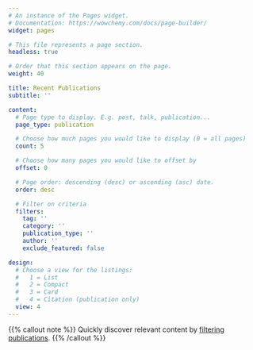 ```yaml
---
# An instance of the Pages widget.
# Documentation: https://wowchemy.com/docs/page-builder/
widget: pages

# This file represents a page section.
headless: true

# Order that this section appears on the page.
weight: 40

title: Recent Publications
subtitle: ''

content:
  # Page type to display. E.g. post, talk, publication...
  page_type: publication

  # Choose how much pages you would like to display (0 = all pages)
  count: 5

  # Choose how many pages you would like to offset by
  offset: 0

  # Page order: descending (desc) or ascending (asc) date.
  order: desc

  # Filter on criteria
  filters:
    tag: ''
    category: ''
    publication_type: ''
    author: ''
    exclude_featured: false

design:
  # Choose a view for the listings:
  #   1 = List
  #   2 = Compact
  #   3 = Card
  #   4 = Citation (publication only)
  view: 4
---
```


{{% callout note %}}
Quickly discover relevant content by [filtering publications](./publication/).
{{% /callout %}}